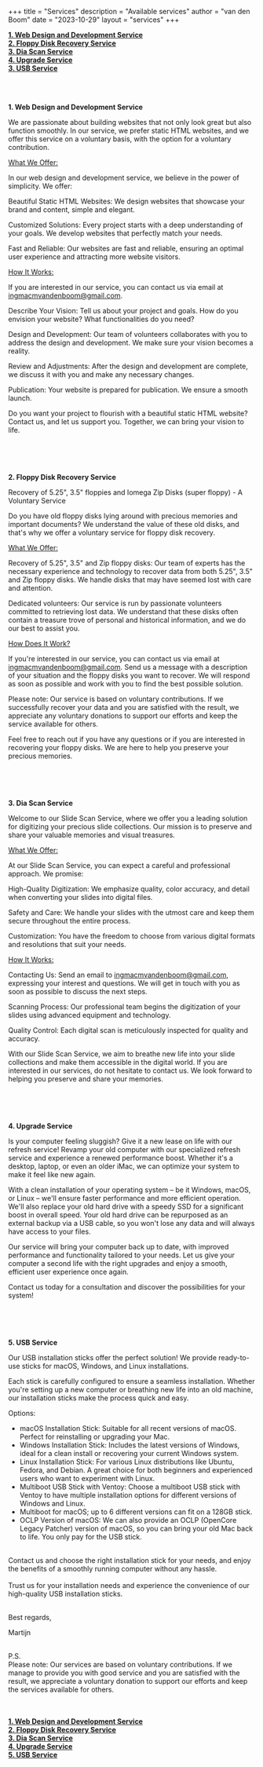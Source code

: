 +++
title = "Services"
description = "Available services"
author = "van den Boom"
date = "2023-10-29"
layout = "services"
+++

<b><a rel="noopener" href="#web_design_and_development_service">1. Web Design and Development Service</a></b></br>
<b><a rel="noopener" href="#floppy_disk_recovery_service">2. Floppy Disk Recovery Service</a></b></br>
<b><a rel="noopener" href="#dia_scan_service">3. Dia Scan Service</a></b></br>
<b><a rel="noopener" href="#upgrade_service">4. Upgrade Service</a></b></br>
<b><a rel="noopener" href="#usb_service">3. USB Service</a></b>

<a id="web_design_and_development_service"></a>
</br>
</br>

<b>1. Web Design and Development Service</b>

We are passionate about building websites that not only look great but also function smoothly. In our service, we prefer static HTML websites, and we offer this service on a voluntary basis, with the option for a voluntary contribution.

<u>What We Offer:</u>

In our web design and development service, we believe in the power of simplicity. We offer:

Beautiful Static HTML Websites: We design websites that showcase your brand and content, simple and elegant.

Customized Solutions: Every project starts with a deep understanding of your goals. We develop websites that perfectly match your needs.

Fast and Reliable: Our websites are fast and reliable, ensuring an optimal user experience and attracting more website visitors.

<u>How It Works:</u>

If you are interested in our service, you can contact us via email at ingmacmvandenboom@gmail.com.

Describe Your Vision: Tell us about your project and goals. How do you envision your website? What functionalities do you need?

Design and Development: Our team of volunteers collaborates with you to address the design and development. We make sure your vision becomes a reality.

Review and Adjustments: After the design and development are complete, we discuss it with you and make any necessary changes.

Publication: Your website is prepared for publication. We ensure a smooth launch.

Do you want your project to flourish with a beautiful static HTML website? Contact us, and let us support you. Together, we can bring your vision to life.</br>
</br>

<a id="floppy_disk_recovery_service"></a>
</br>
</br>

<b>2. Floppy Disk Recovery Service</b>

Recovery of 5.25", 3.5" floppies and Iomega Zip Disks (super floppy) - A Voluntary Service

Do you have old floppy disks lying around with precious memories and important documents? We understand the value of these old disks, and that's why we offer a voluntary service for floppy disk recovery.

<u>What We Offer:</u>

Recovery of 5.25", 3.5" and Zip floppy disks: Our team of experts has the necessary experience and technology to recover data from both 5.25", 3.5" and Zip floppy disks. We handle disks that may have seemed lost with care and attention.

Dedicated volunteers: Our service is run by passionate volunteers committed to retrieving lost data. We understand that these disks often contain a treasure trove of personal and historical information, and we do our best to assist you.

<u>How Does It Work?</u>

If you're interested in our service, you can contact us via email at ingmacmvandenboom@gmail.com. Send us a message with a description of your situation and the floppy disks you want to recover. We will respond as soon as possible and work with you to find the best possible solution.

Please note: Our service is based on voluntary contributions. If we successfully recover your data and you are satisfied with the result, we appreciate any voluntary donations to support our efforts and keep the service available for others.

Feel free to reach out if you have any questions or if you are interested in recovering your floppy disks. We are here to help you preserve your precious memories.</br>
</br>

<a id="dia_scan_service"></a>
</br>
</br>

<b>3. Dia Scan Service</b>

Welcome to our Slide Scan Service, where we offer you a leading solution for digitizing your precious slide collections. Our mission is to preserve and share your valuable memories and visual treasures.

<u>What We Offer:</u>

At our Slide Scan Service, you can expect a careful and professional approach. We promise:

High-Quality Digitization: We emphasize quality, color accuracy, and detail when converting your slides into digital files.

Safety and Care: We handle your slides with the utmost care and keep them secure throughout the entire process.

Customization: You have the freedom to choose from various digital formats and resolutions that suit your needs.

<u>How It Works:</u>

Contacting Us: Send an email to ingmacmvandenboom@gmail.com, expressing your interest and questions. We will get in touch with you as soon as possible to discuss the next steps.

Scanning Process: Our professional team begins the digitization of your slides using advanced equipment and technology.

Quality Control: Each digital scan is meticulously inspected for quality and accuracy.

With our Slide Scan Service, we aim to breathe new life into your slide collections and make them accessible in the digital world. If you are interested in our services, do not hesitate to contact us. We look forward to helping you preserve and share your memories.</br>
</br>

<a id="upgrade_service"></a>
</br>
</br>

<b>4. Upgrade Service</b>

Is your computer feeling sluggish? Give it a new lease on life with our refresh service!
Revamp your old computer with our specialized refresh service and experience a renewed performance boost. Whether it's a desktop, laptop, or even an older iMac, we can optimize your system to make it feel like new again.

With a clean installation of your operating system – be it Windows, macOS, or Linux – we'll ensure faster performance and more efficient operation. We'll also replace your old hard drive with a speedy SSD for a significant boost in overall speed. Your old hard drive can be repurposed as an external backup via a USB cable, so you won't lose any data and will always have access to your files.

Our service will bring your computer back up to date, with improved performance and functionality tailored to your needs. Let us give your computer a second life with the right upgrades and enjoy a smooth, efficient user experience once again.

Contact us today for a consultation and discover the possibilities for your system!</br>
</br>

<a id="usb_service"></a>
</br>
</br>

<b>5. USB Service</b>

Our USB installation sticks offer the perfect solution! We provide ready-to-use sticks for macOS, Windows, and Linux installations.

Each stick is carefully configured to ensure a seamless installation. Whether you're setting up a new computer or breathing new life into an old machine, our installation sticks make the process quick and easy.

Options:

- macOS Installation Stick: Suitable for all recent versions of macOS. Perfect for reinstalling or upgrading your Mac.</br>
- Windows Installation Stick: Includes the latest versions of Windows, ideal for a clean install or recovering your current Windows system.</br>
- Linux Installation Stick: For various Linux distributions like Ubuntu, Fedora, and Debian. A great choice for both beginners and experienced users who want to experiment with Linux.</br>
- Multiboot USB Stick with Ventoy: Choose a multiboot USB stick with Ventoy to have multiple installation options for different versions of Windows and Linux.</br>
- Multiboot for macOS; up to 6 different versions can fit on a 128GB stick.</br>
- OCLP Version of macOS: We can also provide an OCLP (OpenCore Legacy Patcher) version of macOS, so you can bring your old Mac back to life. You only pay for the USB stick.</br>
</br>
Contact us and choose the right installation stick for your needs, and enjoy the benefits of a smoothly running computer without any hassle.</br>
</br>
Trust us for your installation needs and experience the convenience of our high-quality USB installation sticks.</br>
</br>

Best regards,

Martijn</br>
</br>

P.S.</br>
Please note: Our services are based on voluntary contributions. If we manage to provide you with good service and you are satisfied with the result, we appreciate a voluntary donation to support our efforts and keep the services available for others.</br>
</br>
</br>

<b><a rel="noopener" href="#web_design_and_development_service">1. Web Design and Development Service</a></b></br>
<b><a rel="noopener" href="#floppy_disk_recovery_service">2. Floppy Disk Recovery Service</a></b></br>
<b><a rel="noopener" href="#dia_scan_service">3. Dia Scan Service</a></b></br>
<b><a rel="noopener" href="#upgrade_service">4. Upgrade Service</a></b></br>
<b><a rel="noopener" href="#usb_service">5. USB Service</a></b>
</br>
</br>   